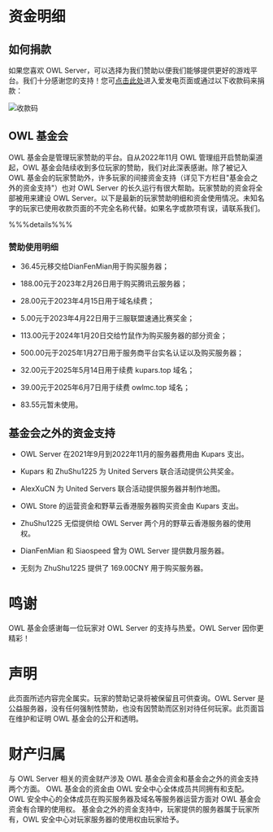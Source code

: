 # 资金明细

## 如何捐款

如果您喜欢 OWL Server，可以选择为我们赞助以便我们能够提供更好的游戏平台。我们十分感谢您的支持！您可[点击此处](https://afdian.net/a/kupars)进入爱发电页面或通过以下收款码来捐款：

![收款码](/assets/收款码.png)

## OWL 基金会

 OWL 基金会是管理玩家赞助的平台。自从2022年11月 OWL 管理组开启赞助渠道起，OWL 基金会陆续收到多位玩家的赞助，我们对此深表感谢。除了被记入 OWL 基金会的玩家赞助外，许多玩家的间接资金支持（详见下方栏目"基金会之外的资金支持"）也对 OWL Server 的长久运行有很大帮助。玩家赞助的资金将全部被用来建设 OWL Server。以下是最新的玩家赞助明细和资金使用情况。未知名字的玩家已使用收款页面的不完全名称代替。如果名字或款项有误，请联系我们。


%%%details%%%

### 赞助使用明细

- 36.45元移交给DianFenMian用于购买服务器；

- 188.00元于2023年2月26日用于购买腾讯云服务器；

- 28.00元于2023年4月15日用于域名续费；

- 5.00元于2023年4月22日用于三服联盟速通比赛奖金；

- 113.00元于2024年1月20日交给竹鼠作为购买服务器的部分资金；

- 500.00元于2025年1月27日用于服务商平台实名认证以及购买服务器；

- 32.00元于2025年5月14日用于续费 kupars.top 域名；

- 39.00元于2025年6月7日用于续费 owlmc.top 域名；

-	83.55元暂未使用。

## 基金会之外的资金支持

- OWL Server 在2021年9月到2022年11月的服务器费用由 Kupars 支出。

- Kupars 和 ZhuShu1225 为 United Servers 联合活动提供公共奖金。

- AlexXuCN 为 United Servers 联合活动提供服务器并制作地图。

- OWL Store 的运营资金和野草云香港服务器购买资金由 Kupars 支出。

- ZhuShu1225 无偿提供给 OWL Server 两个月的野草云香港服务器的使用权。

- DianFenMian 和 Siaospeed 曾为 OWL Server 提供数月服务器。

- 无刻为 ZhuShu1225 提供了 169.00CNY 用于购买服务器。

# 鸣谢

OWL 基金会感谢每一位玩家对 OWL Server 的支持与热爱。OWL Server 因你更精彩！

# 声明

此页面所述内容完全属实。玩家的赞助记录将被保留且可供查询。OWL Server 是公益服务器，没有任何强制性赞助，也没有因赞助而区别对待任何玩家。此页面旨在维护和证明 OWL 基金会的公开和透明。

# 财产归属

与 OWL Server 相关的资金财产涉及 OWL 基金会资金和基金会之外的资金支持两个方面。
OWL 基金会的资金由 OWL 安全中心全体成员共同拥有和支配。OWL 安全中心的全体成员在购买服务器及域名等服务器运营方面对 OWL 基金会资金有合理的使用权。
基金会之外的资金支持中，玩家提供的服务器属于玩家所有，OWL 安全中心对玩家服务器的使用权由玩家给予。
